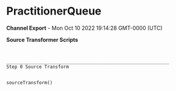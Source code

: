 # PractitionerQueue

__Channel Export__ - Mon Oct 10 2022 19:14:28 GMT-0000 (UTC)

__Source Transformer Scripts__
```


____________________________________________________________
Step 0 Source Transform		


sourceTransform()
```